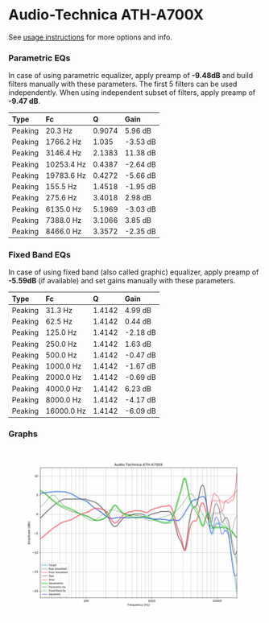 # Audio-Technica ATH-A700X
See [usage instructions](https://github.com/jaakkopasanen/AutoEq#usage) for more options and info.

### Parametric EQs
In case of using parametric equalizer, apply preamp of **-9.48dB** and build filters manually
with these parameters. The first 5 filters can be used independently.
When using independent subset of filters, apply preamp of **-9.47 dB**.

| Type    | Fc         |      Q | Gain     |
|:--------|:-----------|:-------|:---------|
| Peaking | 20.3 Hz    | 0.9074 | 5.96 dB  |
| Peaking | 1766.2 Hz  | 1.035  | -3.53 dB |
| Peaking | 3146.4 Hz  | 2.1383 | 11.38 dB |
| Peaking | 10253.4 Hz | 0.4387 | -2.64 dB |
| Peaking | 19783.6 Hz | 0.4272 | -5.66 dB |
| Peaking | 155.5 Hz   | 1.4518 | -1.95 dB |
| Peaking | 275.6 Hz   | 3.4018 | 2.98 dB  |
| Peaking | 6135.0 Hz  | 5.1969 | -3.03 dB |
| Peaking | 7388.0 Hz  | 3.1066 | 3.85 dB  |
| Peaking | 8466.0 Hz  | 3.3572 | -2.35 dB |

### Fixed Band EQs
In case of using fixed band (also called graphic) equalizer, apply preamp of **-5.59dB**
(if available) and set gains manually with these parameters.

| Type    | Fc         |      Q | Gain     |
|:--------|:-----------|:-------|:---------|
| Peaking | 31.3 Hz    | 1.4142 | 4.99 dB  |
| Peaking | 62.5 Hz    | 1.4142 | 0.44 dB  |
| Peaking | 125.0 Hz   | 1.4142 | -2.18 dB |
| Peaking | 250.0 Hz   | 1.4142 | 1.63 dB  |
| Peaking | 500.0 Hz   | 1.4142 | -0.47 dB |
| Peaking | 1000.0 Hz  | 1.4142 | -1.67 dB |
| Peaking | 2000.0 Hz  | 1.4142 | -0.69 dB |
| Peaking | 4000.0 Hz  | 1.4142 | 6.23 dB  |
| Peaking | 8000.0 Hz  | 1.4142 | -4.17 dB |
| Peaking | 16000.0 Hz | 1.4142 | -6.09 dB |

### Graphs
![](./Audio-Technica%20ATH-A700X.png)